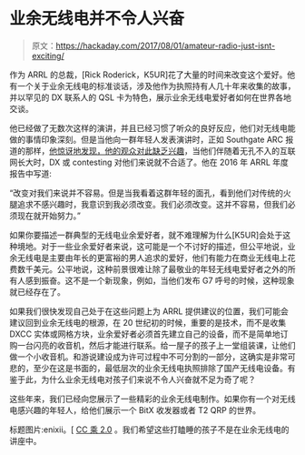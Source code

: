 # 业余无线电并不令人兴奋

> 原文：<https://hackaday.com/2017/08/01/amateur-radio-just-isnt-exciting/>

作为 ARRL 的总裁，[Rick Roderick，K5UR]花了大量的时间来改变这个爱好。他有一个关于业余无线电的标准谈话，涉及他作为执照持有人几十年来收集的故事，并以罕见的 DX 联系人的 QSL 卡为特色，展示业余无线电爱好者如何在世界各地交谈。

他已经做了无数次这样的演讲，并且已经习惯了听众的良好反应，他们对无线电能做的事情印象深刻。但是当他向一群年轻人发表演讲时，正如 Southgate ARC 报道的那样，[他惊讶地发现，他的观众对此缺乏兴趣](http://southgatearc.org/news/2017/july/traditional-ham-radio-leaves-youngsters-uninterested.htm)，当他们伴随着无孔不入的互联网长大时，DX 或 contesting 对他们来说就不合适了。他在 2016 年 ARRL 年度报告中写道:

“改变对我们来说并不容易。但是当我看着这群年轻的面孔，看到他们对传统的火腿追求不感兴趣时，我意识到我必须改变。我们必须改变。这并不容易，但我们必须现在就开始努力。”

如果你要描述一群典型的无线电业余爱好者，就不难理解为什么[K5UR]会处于这种境地。对于一些业余爱好者来说，这可能是一个不讨好的描述，但公平地说，业余无线电是主要由年长的更富裕的男人追求的爱好，他们有能力在商业无线电上花费数千美元。公平地说，这种前景很难让除了最敬业的年轻无线电爱好者之外的所有人感到振奋。这不是一个新现象，例如，当他们发布 G7 呼号的时候，这种现象就已经存在了。

如果我们很快发现自己处于在这些问题上为 ARRL 提供建议的位置，我们可能会建议回到业余无线电的根源，在 20 世纪初的时候，重要的是技术，而不是收集 DXCC 实体或网格方块，业余爱好者必须首先建立自己的设备，而不是简单地订购一台闪亮的收音机，然后才能进行联系。给一屋子的孩子上一堂组装课，让他们做一个小收音机。和游说建设成为许可过程中不可分割的一部分，这确实是非常可悲的，至少在这是书面的，最低层次的业余无线电执照排除了国产无线电设备。有鉴于此，为什么业余无线电对孩子们来说不令人兴奋就不足为奇了呢？

这些年来，我们已经向您展示了一些精彩的业余无线电制作。如果你有一个对无线电感兴趣的年轻人，给他们展示一个 BitX 收发器或者 T2 QRP 的世界。

标题图片:enixii。[ [CC 乘 2.0](https://commons.wikimedia.org/wiki/File:Taiwanese_Junior_High_School_Students_Sleeping_in_School_2007-10-09.jpg) 。我们希望这些打瞌睡的孩子不是在业余无线电的讲座中。